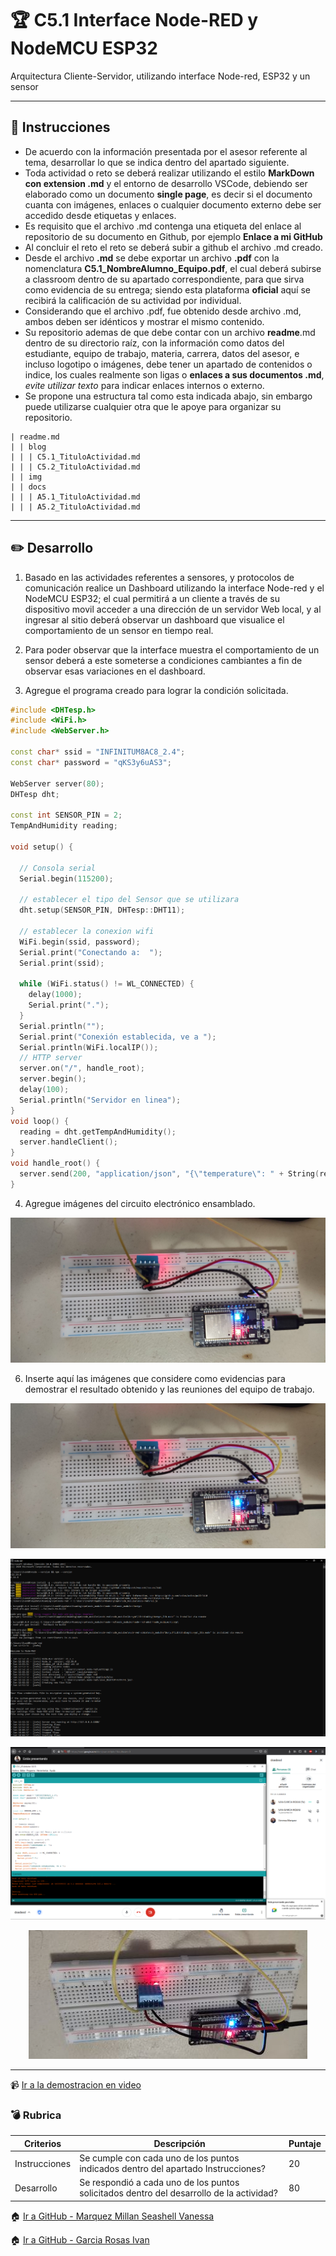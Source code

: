 # :trophy: C5.1 Interface Node-RED y NodeMCU ESP32

Arquitectura Cliente-Servidor, utilizando interface Node-red, ESP32 y un sensor

___

## :blue_book: Instrucciones

- De acuerdo con la información presentada por el asesor referente al tema, desarrollar lo que se indica dentro del apartado siguiente.
- Toda actividad o reto se deberá realizar utilizando el estilo **MarkDown con extension .md** y el entorno de desarrollo VSCode, debiendo ser elaborado como un documento **single page**, es decir si el documento cuanta con imágenes, enlaces o cualquier documento externo debe ser accedido desde etiquetas y enlaces.
- Es requisito que el archivo .md contenga una etiqueta del enlace al repositorio de su documento en Github, por ejemplo **Enlace a mi GitHub**
- Al concluir el reto el reto se deberá subir a github el archivo .md creado.
- Desde el archivo **.md** se debe exportar un archivo **.pdf** con la nomenclatura **C5.1_NombreAlumno_Equipo.pdf**, el cual deberá subirse a classroom dentro de su apartado correspondiente, para que sirva como evidencia de su entrega; siendo esta plataforma **oficial** aquí se recibirá la calificación de su actividad por individual.
- Considerando que el archivo .pdf, fue obtenido desde archivo .md, ambos deben ser idénticos y mostrar el mismo contenido.
- Su repositorio ademas de que debe contar con un archivo **readme**.md dentro de su directorio raíz, con la información como datos del estudiante, equipo de trabajo, materia, carrera, datos del asesor, e incluso logotipo o imágenes, debe tener un apartado de contenidos o indice, los cuales realmente son ligas o **enlaces a sus documentos .md**, _evite utilizar texto_ para indicar enlaces internos o externo.
- Se propone una estructura tal como esta indicada abajo, sin embargo puede utilizarse cualquier otra que le apoye para organizar su repositorio.  


``` 
| readme.md
| | blog
| | | C5.1_TituloActividad.md
| | | C5.2_TituloActividad.md
| | img
| | docs
| | | A5.1_TituloActividad.md
| | | A5.2_TituloActividad.md
```
___

## :pencil2: Desarrollo

1. Basado en las actividades referentes a sensores, y protocolos de comunicación realice un Dashboard utilizando la interface Node-red y el NodeMCU ESP32; el cual permitirá a un cliente a través de su dispositivo movil acceder a una dirección de un servidor Web local, y al ingresar al sitio deberá observar un dashboard que visualice el comportamiento de un sensor en tiempo real.

2. Para poder observar que la interface muestra el comportamiento de un sensor deberá a este someterse a condiciones cambiantes a fin de observar esas variaciones en el dashboard.

3. Agregue el programa creado para lograr la condición solicitada.
```c++
#include <DHTesp.h>
#include <WiFi.h>
#include <WebServer.h>

const char* ssid = "INFINITUM8AC8_2.4";
const char* password = "qKS3y6uAS3";

WebServer server(80);
DHTesp dht;

const int SENSOR_PIN = 2;
TempAndHumidity reading;

void setup() {
  
  // Consola serial
  Serial.begin(115200);
  
  // establecer el tipo del Sensor que se utilizara
  dht.setup(SENSOR_PIN, DHTesp::DHT11);

  // establecer la conexion wifi 
  WiFi.begin(ssid, password);
  Serial.print("Conectando a:  ");
  Serial.print(ssid);
  
  while (WiFi.status() != WL_CONNECTED) {
    delay(1000);
    Serial.print(".");
  }
  Serial.println("");
  Serial.print("Conexión establecida, ve a ");
  Serial.println(WiFi.localIP());
  // HTTP server
  server.on("/", handle_root);
  server.begin();
  delay(100);
  Serial.println("Servidor en linea");
}
void loop() {
  reading = dht.getTempAndHumidity();
  server.handleClient();
}
void handle_root() {
  server.send(200, "application/json", "{\"temperature\": " + String(reading.temperature) + ", \"humidity\": " + String(reading.humidity) + "}");
}
```

4. Agregue imágenes del circuito electrónico ensamblado.

  <p align="center">
       <img alt="Evidencia" src="img/../../img/c52.jpg">
  </p>

6. Inserte aquí las imágenes que considere como evidencias para demostrar el resultado obtenido y las reuniones del equipo de trabajo.

<p align="center">
       <img alt="Evidencia" src="img/../../img/c52.jpg">
  </p>


  <p align="center">
       <img alt="Evidencia" src="img/../../img/c53.png">
  </p>


  <p align="center">
       <img alt="Evidencia" src="img/../../img/c54.png">
  </p>
  <p align="center">
       <img alt="Evidencia" src="img/../../img/c51.jpg">
  </p>


  


___

:video_camera: [Ir a la demostracion en video](https://www.youtube.com/watch?fbclid=IwAR0T7oVtQHzGM2DbcEB793RCq83RFNBLUIeI-0r21vPc-Y78gNInZT5KNNY&v=fy1IAeZC7cQ&feature=youtu.be)

### :bomb: Rubrica

| Criterios     | Descripción                                                                                  | Puntaje |
| ------------- | -------------------------------------------------------------------------------------------- | ------- |
| Instrucciones | Se cumple con cada uno de los puntos indicados dentro del apartado Instrucciones?            | 20 |
| Desarrollo    | Se respondió a cada uno de los puntos solicitados dentro del desarrollo de la actividad?     | 80      |

:house: [Ir a GitHub - Marquez Millan Seashell Vanessa](https://github.com/seashelltec/SistemasProgramables)

:house: [Ir a GitHub - Garcia Rosas Ivan](https://github.com/GarciaRosasIvan/GarciaRosasIvan_SistemasProgramables/blob/master/README.md)